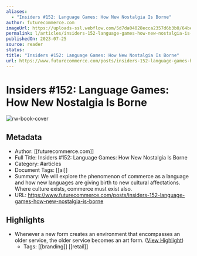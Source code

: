 ```yaml
---
aliases:
  - "Insiders #152: Language Games: How New Nostalgia Is Borne"
author: futurecommerce.com
imageUrl: https://uploads-ssl.webflow.com/5d7da04028ecca2357d6b3b0/64bee46446150ada6146361d_Insiders%20Images%20(1).png
permalink: l/articles/insiders-152-language-games-how-new-nostalgia-is-borne
publishedOn: 2023-07-25
source: reader
status: 
title: "Insiders #152: Language Games: How New Nostalgia Is Borne"
url: https://www.futurecommerce.com/posts/insiders-152-language-games-how-new-nostalgia-is-borne
---
```

# Insiders #152: Language Games: How New Nostalgia Is Borne

![rw-book-cover](https://uploads-ssl.webflow.com/5d7da04028ecca2357d6b3b0/64bee46446150ada6146361d_Insiders%20Images%20(1).png)

## Metadata

- Author: [[futurecommerce.com]]
- Full Title: Insiders #152: Language Games: How New Nostalgia Is Borne
- Category: #articles
- Document Tags: [[ai]]
- Summary: We will explore the phenomenon of commerce as a language and how new languages are giving birth to new cultural affectations. Where culture exists, commerce must exist also.
- URL: https://www.futurecommerce.com/posts/insiders-152-language-games-how-new-nostalgia-is-borne

## Highlights

- Whenever a new form creates an environment that encompasses an older service, the older service becomes an art form. ([View Highlight](https://read.readwise.io/read/01h668n91gpnwcffryaqt9wdkn))
    - Tags: [[branding]] [[retail]]

